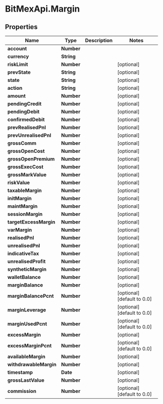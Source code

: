 # BitMexApi.Margin

## Properties
Name | Type | Description | Notes
------------ | ------------- | ------------- | -------------
**account** | **Number** |  | 
**currency** | **String** |  | 
**riskLimit** | **Number** |  | [optional] 
**prevState** | **String** |  | [optional] 
**state** | **String** |  | [optional] 
**action** | **String** |  | [optional] 
**amount** | **Number** |  | [optional] 
**pendingCredit** | **Number** |  | [optional] 
**pendingDebit** | **Number** |  | [optional] 
**confirmedDebit** | **Number** |  | [optional] 
**prevRealisedPnl** | **Number** |  | [optional] 
**prevUnrealisedPnl** | **Number** |  | [optional] 
**grossComm** | **Number** |  | [optional] 
**grossOpenCost** | **Number** |  | [optional] 
**grossOpenPremium** | **Number** |  | [optional] 
**grossExecCost** | **Number** |  | [optional] 
**grossMarkValue** | **Number** |  | [optional] 
**riskValue** | **Number** |  | [optional] 
**taxableMargin** | **Number** |  | [optional] 
**initMargin** | **Number** |  | [optional] 
**maintMargin** | **Number** |  | [optional] 
**sessionMargin** | **Number** |  | [optional] 
**targetExcessMargin** | **Number** |  | [optional] 
**varMargin** | **Number** |  | [optional] 
**realisedPnl** | **Number** |  | [optional] 
**unrealisedPnl** | **Number** |  | [optional] 
**indicativeTax** | **Number** |  | [optional] 
**unrealisedProfit** | **Number** |  | [optional] 
**syntheticMargin** | **Number** |  | [optional] 
**walletBalance** | **Number** |  | [optional] 
**marginBalance** | **Number** |  | [optional] 
**marginBalancePcnt** | **Number** |  | [optional] [default to 0.0]
**marginLeverage** | **Number** |  | [optional] [default to 0.0]
**marginUsedPcnt** | **Number** |  | [optional] [default to 0.0]
**excessMargin** | **Number** |  | [optional] 
**excessMarginPcnt** | **Number** |  | [optional] [default to 0.0]
**availableMargin** | **Number** |  | [optional] 
**withdrawableMargin** | **Number** |  | [optional] 
**timestamp** | **Date** |  | [optional] 
**grossLastValue** | **Number** |  | [optional] 
**commission** | **Number** |  | [optional] [default to 0.0]


